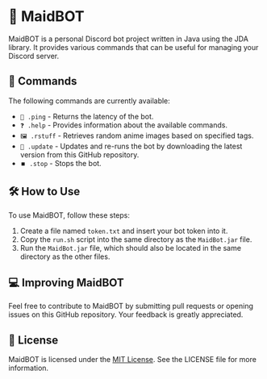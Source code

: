 <h1>🌸 MaidBOT</h1>
<p>MaidBOT is a personal Discord bot project written in Java using the JDA library. It provides various commands that can be useful for managing your Discord server.</p>
<h2>🤖 Commands</h2>
<p>The following commands are currently available:</p>
<ul>
   <li>
      <code>🏓 .ping</code> - Returns the latency of the bot.
   </li>
   <li>
      <code>❓ .help</code> - Provides information about the available commands.
   </li>
   <li><code>🖼️ .rstuff</code> - Retrieves random anime images based on specified tags.</li>
   <li><code>🔄 .update</code> - Updates and re-runs the bot by downloading the latest version from this GitHub repository.</li>
   <li><code>⏹️ .stop</code> - Stops the bot.</li>
</ul>
<h2>🛠️ How to Use</h2>
<p>To use MaidBOT, follow these steps:</p>
<ol>
   <li>Create a file named <code>token.txt</code> and insert your bot token into it.</li>
   <li>Copy the <code>run.sh</code> script into the same directory as the <code>MaidBot.jar</code> file.</li>
   <li>Run the <code>MaidBot.jar</code> file, which should also be located in the same directory as the other files.</li>
</ol>
<h2>💻 Improving MaidBOT</h2>
<p>Feel free to contribute to MaidBOT by submitting pull requests or opening issues on this GitHub repository. Your feedback is greatly appreciated.</p>
<h2>📜 License</h2>
<p>MaidBOT is licensed under the <a href="https://opensource.org/licenses/MIT" target="_new">MIT License</a>. See the LICENSE file for more information.</p>
